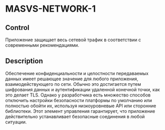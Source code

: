 # MASVS-NETWORK-1

## Control

Приложение защищает весь сетевой трафик в соответствии с современными рекомендациями.

## Description

Обеспечение конфиденциальности и целостности передаваемых данных имеет решающее значение для любого приложения, взаимодействующего по сети. Обычно это достигается путем шифрования данных и аутентификации удаленной конечной точки, как это делает TLS. Однако у разработчика есть множество способов отключить настройки безопасности платформы по умолчанию или полностью обойти их, используя низкоуровневые API или сторонние библиотеки. Этот элемент управления гарантирует, что приложение действительно устанавливает безопасные соединения в любой ситуации.
